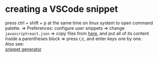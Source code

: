 # creating a VSCode snippet

press ctrl + shift + p at the same time on linux system to open command palette. => Preferences: configure user snippets
=> change `javascriptreact.json` => copy files from [here](https://github.com/LearnWebCode/react-course/blob/master/vscode-react-component.txt), and put all of its content inside a parentheses block =>
press r,c, and enter keys one by one.
<br>
Also see:<br>
[snippet generator](https://snippet-generator.app/)
